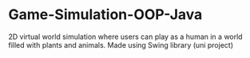 # Game-Simulation-OOP-Java
 2D virtual world simulation where users can play as a human in a world filled with plants and animals. Made using Swing library (uni project)
